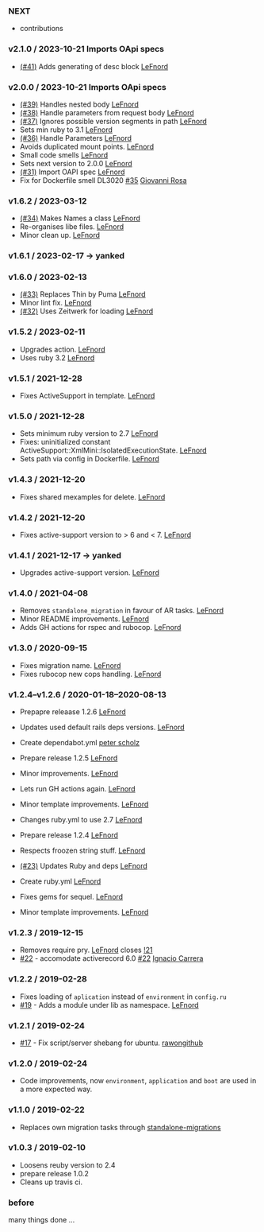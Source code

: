 ### NEXT

- contributions

### v2.1.0 / 2023-10-21 Imports OApi specs

- [(#41)](https://github.com/LeFnord/grape-starter/pull/41) Adds generating of desc block [LeFnord](https://github.com/LeFnord)

### v2.0.0 / 2023-10-21 Imports OApi specs

- [(#39)](https://github.com/LeFnord/grape-starter/pull/39) Handles nested body [LeFnord](https://github.com/LeFnord)
- [(#38)](https://github.com/LeFnord/grape-starter/pull/38) Handle parameters from request body [LeFnord](https://github.com/LeFnord)
- [(#37)](https://github.com/LeFnord/grape-starter/pull/37) Ignores possible version segments in path [LeFnord](https://github.com/LeFnord)
- Sets min ruby to 3.1 [LeFnord](https://github.com/LeFnord)
- [(#36)](https://github.com/LeFnord/grape-starter/pull/36) Handle Parameters [LeFnord](https://github.com/LeFnord)
- Avoids duplicated mount points. [LeFnord](https://github.com/LeFnord)
- Small code smells [LeFnord](https://github.com/LeFnord)
- Sets next version to 2.0.0 [LeFnord](https://github.com/LeFnord)
- [(#31)](https://github.com/LeFnord/grape-starter/pull/31) Import OAPI spec [LeFnord](https://github.com/LeFnord)
- Fix for Dockerfile smell DL3020 [#35](https://github.com/LeFnord/grape-starter/pull/35) [Giovanni Rosa](https://github.com/grosa1)

### v1.6.2 / 2023-03-12

- [(#34)](https://github.com/LeFnord/grape-starter/pull/34) Makes Names a class [LeFnord](https://github.com/LeFnord)
- Re-organises libe files. [LeFnord](https://github.com/LeFnord)
- Minor clean up. [LeFnord](https://github.com/LeFnord)

### v1.6.1 / 2023-02-17 -> yanked

### v1.6.0 / 2023-02-13

- [(#33)](https://github.com/LeFnord/grape-starter/pull/33) Replaces Thin by Puma [LeFnord](https://github.com/LeFnord)
- Minor lint fix. [LeFnord](https://github.com/LeFnord)
- [(#32)](https://github.com/LeFnord/grape-starter/pull/32) Uses Zeitwerk for loading [LeFnord](https://github.com/LeFnord)

### v1.5.2 / 2023-02-11

- Upgrades action. [LeFnord](https://github.com/LeFnord)
- Uses ruby 3.2 [LeFnord](https://github.com/LeFnord)

### v1.5.1 / 2021-12-28

- Fixes ActiveSupport in template. [LeFnord](https://github.com/LeFnord)

### v1.5.0 / 2021-12-28

- Sets minimum ruby version to 2.7 [LeFnord](https://github.com/LeFnord)
- Fixes: uninitialized constant ActiveSupport::XmlMini::IsolatedExecutionState. [LeFnord](https://github.com/LeFnord)
- Sets path via config in Dockerfile. [LeFnord](https://github.com/LeFnord)

### v1.4.3 / 2021-12-20

- Fixes shared mexamples for delete. [LeFnord](https://github.com/LeFnord)

### v1.4.2 / 2021-12-20

- Fixes active-support version to > 6 and < 7. [LeFnord](https://github.com/LeFnord)

### v1.4.1 / 2021-12-17 -> yanked

- Upgrades active-support version. [LeFnord](https://github.com/LeFnord)

### v1.4.0 / 2021-04-08

- Removes `standalone_migration` in favour of AR tasks. [LeFnord](https://github.com/LeFnord)
- Minor README improvements. [LeFnord](https://github.com/LeFnord)
- Adds GH actions for rspec and rubocop. [LeFnord](https://github.com/LeFnord)

### v1.3.0 / 2020-09-15

- Fixes migration name. [LeFnord](https://github.com/LeFnord)
- Fixes rubocop new cops handling. [LeFnord](https://github.com/LeFnord)

### v1.2.4–v1.2.6 / 2020-01-18–2020-08-13

- Prepapre releaase 1.2.6 [LeFnord](https://github.com/LeFnord)
- Updates used default rails deps versions. [LeFnord](https://github.com/LeFnord)
- Create dependabot.yml [peter scholz](https://github.com/LeFnord)
- Prepare release 1.2.5 [LeFnord](https://github.com/LeFnord)
- Minor improvements. [LeFnord](https://github.com/LeFnord)
- Lets run GH actions again. [LeFnord](https://github.com/LeFnord)
- Minor template improvements. [LeFnord](https://github.com/LeFnord)
- Changes ruby.yml to use 2.7 [LeFnord](https://github.com/LeFnord)
- Prepare release 1.2.4 [LeFnord](https://github.com/LeFnord)
- Respects froozen string stuff. [LeFnord](https://github.com/LeFnord)
- [(#23)](https://github.com/LeFnord/grape-starter/pull/23) Updates Ruby and deps [LeFnord](https://github.com/LeFnord)
- Create ruby.yml [LeFnord](https://github.com/LeFnord)

- Fixes gems for sequel. [LeFnord](https://github.com/LeFnord)
- Minor template improvements. [LeFnord](https://github.com/LeFnord)

### v1.2.3 / 2019-12-15

- Removes require pry. [LeFnord](https://github.com/LeFnord) closes [!21](https://github.com/LeFnord/grape-starter/issues/21)
- [#22](https://github.com/LeFnord/grape-starter/pull/22) - accomodate activerecord 6.0 [#22](https://github.com/LeFnord/grape-starter/pull/22) [Ignacio Carrera](https://github.com/nachokb)

### v1.2.2 / 2019-02-28

- Fixes loading of `aplication` instead of `environment` in `config.ru`
- [#19](https://github.com/LeFnord/grape-starter/pull/19) - Adds a module under lib as namespace. [LeFnord](https://github.com/LeFnord)

### v1.2.1 / 2019-02-24

- [#17](https://github.com/LeFnord/grape-starter/pull/17) - Fix script/server shebang for ubuntu. [rawongithub](https://github.com/rawongithub)

### v1.2.0 / 2019-02-24

- Code improvements, now `environment`, `application` and `boot` are used in a more expected way.

### v1.1.0 / 2019-02-22
- Replaces own migration tasks through [standalone-migrations](https://github.com/thuss/standalone-migrations)

### v1.0.3 / 2019-02-10
- Loosens reuby version to 2.4
- prepare release 1.0.2
- Cleans up travis ci.

### before

many things done …
